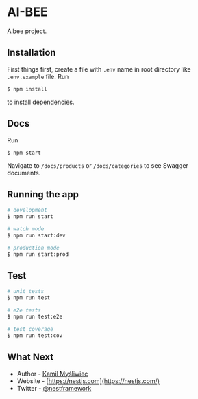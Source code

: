 # AI-BEE
Albee project.

## Installation
First things first, create a file with `.env` name in root directory like `.env.example` file.
Run
```
$ npm install
```
to install dependencies.

## Docs
Run
```
$ npm start
```
Navigate to `/docs/products` or `/docs/categories` to see Swagger documents.

## Running the app

```bash
# development
$ npm run start

# watch mode
$ npm run start:dev

# production mode
$ npm run start:prod
```

## Test

```bash
# unit tests
$ npm run test

# e2e tests
$ npm run test:e2e

# test coverage
$ npm run test:cov
```


## What Next
- Author - [Kamil Myśliwiec](https://kamilmysliwiec.com)
- Website - [https://nestjs.com](https://nestjs.com/)
- Twitter - [@nestframework](https://twitter.com/nestframework)

